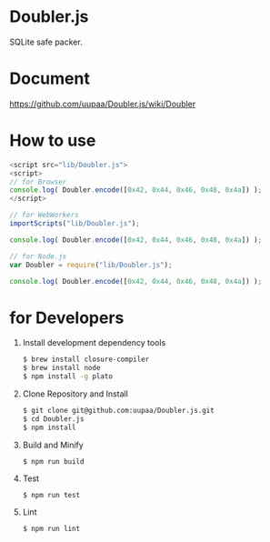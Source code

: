 Doubler.js
=========

SQLite safe packer.

# Document

https://github.com/uupaa/Doubler.js/wiki/Doubler

# How to use

```js
<script src="lib/Doubler.js">
<script>
// for Browser
console.log( Doubler.encode([0x42, 0x44, 0x46, 0x48, 0x4a]) );
</script>
```

```js
// for WebWorkers
importScripts("lib/Doubler.js");

console.log( Doubler.encode([0x42, 0x44, 0x46, 0x48, 0x4a]) );
```

```js
// for Node.js
var Doubler = require("lib/Doubler.js");

console.log( Doubler.encode([0x42, 0x44, 0x46, 0x48, 0x4a]) );
```

# for Developers

1. Install development dependency tools

    ```sh
    $ brew install closure-compiler
    $ brew install node
    $ npm install -g plato
    ```

2. Clone Repository and Install

    ```sh
    $ git clone git@github.com:uupaa/Doubler.js.git
    $ cd Doubler.js
    $ npm install
    ```

3. Build and Minify

    `$ npm run build`

4. Test

    `$ npm run test`

5. Lint

    `$ npm run lint`




